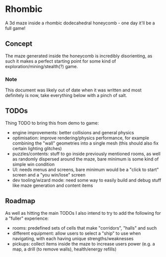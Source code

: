 # Rhombic

A 3d maze inside a rhombic dodecahedral honeycomb - one day it'll be a full game!

## Concept

The maze generated inside the honeycomb is incredibly disorienting, as such it makes a perfect starting point for some kind of exploration/mining/stealth(?) game.

### Note

This document was likely out of date when it was written and most definitely is now, take everything below with a pinch of salt.

## TODOs

Thing TODO to bring this from demo to game:

- engine improvements: better collisions and general physics
- optimisation: improve rendering/physics performance, for example combining the "wall" geometries into a single mesh (this should also fix certain lighting glitches)
- puzzles/contents: stuff to go inside previously mentioned rooms, as well as randomly dispersed around the maze, bare minimum is some kind of simple win condition
- UI: needs menus and screens, bare minimum would be a "click to start" screen and a "you win/lose" screen
- dev tooling/wizard mode: need some way to easily build and debug stuff like maze generation and content items

## Roadmap

As well as hitting the main TODOs I also intend to try to add the following for a "fuller" experience:

- rooms: predefined sets of cells that make "corridors", "halls" and such
- different equipment: allow users to select a "ship" to use when navigating, with each having unique strengths/weaknesses
- pickups: collect items inside the maze to increase users power (e.g. a map, a drill (to remove walls), health/energy refills)